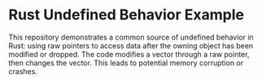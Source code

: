 # Rust Undefined Behavior Example

This repository demonstrates a common source of undefined behavior in Rust: using raw pointers to access data after the owning object has been modified or dropped. The code modifies a vector through a raw pointer, then changes the vector. This leads to potential memory corruption or crashes.